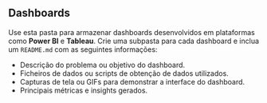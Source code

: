 ## Dashboards

Use esta pasta para armazenar dashboards desenvolvidos em plataformas como **Power BI** e **Tableau**. Crie uma subpasta para cada dashboard e inclua um `README.md` com as seguintes informações:

- Descrição do problema ou objetivo do dashboard.
- Ficheiros de dados ou scripts de obtenção de dados utilizados.
- Capturas de tela ou GIFs para demonstrar a interface do dashboard.
- Principais métricas e insights gerados.
